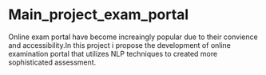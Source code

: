 # Main_project_exam_portal
Online exam portal have become increaingly popular due to their convience and accessibility.In this project i propose the development of online examination portal that utilizes NLP techniques to created more sophisticated assessment.
